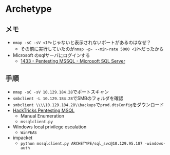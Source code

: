 # Archetype

## メモ

- ``nmap -sC -sV <IP>``じゃないと表示されないポートがあるのはなぜ？
  - その前に実行していたのが``nmap -p- --min-rate 5000 <IP>``だったから
- Microsoft のsqlサーバにログインする 
  - [1433 - Pentesting MSSQL - Microsoft SQL Server](https://book.hacktricks.xyz/network-services-pentesting/pentesting-mssql-microsoft-sql-server)

## 手順

- ``nmap -sC -sV 10.129.184.28``でポートスキャン
- ``smbclient -L 10.129.184.28``でSMBのフォルダを確認
- ``smbclient \\\\10.129.184.28\\backups``で``prod.dtsConfig``をダウンロード
- [HackTricks Pentesting MSQL](https://book.hacktricks.xyz/v/jp/network-services-pentesting/pentesting-mssql-microsoft-sql-server)
  - Manual Enumeration
  - ``mssqlclient.py``
- Windows local privilege escalation
  - ``WinPEAS``
- impacket
  - ``python mssqlclient.py ARCHETYPE/sql_svc@10.129.95.187 -windows-auth``